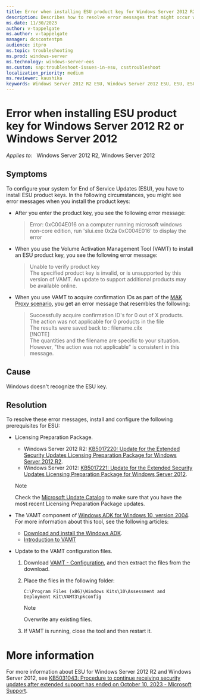 ```yaml
---
title: Error when installing ESU product key for Windows Server 2012 R2 or Windows Server 2012
description: Describes how to resolve error messages that might occur when you install ESU product keys for Windows Server 2012 R2 or Windows Server 2012.
ms.date: 11/30/2023
author: v-tappelgate
ms.author: v-tappelgate
manager: dcscontentpm
audience: itpro
ms.topic: troubleshooting
ms.prod: windows-server
ms.technology: windows-server-eos
ms.custom: sap:troubleshoot-issues-in-esu, csstroubleshoot
localization_priority: medium
ms.reviewer: kaushika
keywords: Windows Server 2012 R2 ESU, Windows Server 2012 ESU, ESU, ESU product key
---
```


# Error when installing ESU product key for Windows Server 2012 R2 or Windows Server 2012

_Applies to:_ &nbsp; Windows Server 2012 R2, Windows Server 2012

## Symptoms

To configure your system for End of Service Updates (ESU), you have to install ESU product keys. In the following circumstances, you might see error messages when you install the product keys:

- After you enter the product key, you see the following error message:
  > Error: 0xC004E016 on a computer running microsoft windows non-core edition, run 'slui.exe 0x2a 0xC004E016' to display the error  
- When you use the Volume Activation Management Tool (VAMT) to install an ESU product key, you see the following error message:
  > Unable to verify product key  
  >The specified product key is invalid, or is unsupported by this version of VAMT. An update to support additional products may be available online.
- When you use VAMT to acquire confirmation IDs as part of the [MAK Proxy scenario](/windows/deployment/volume-activation/proxy-activation-vamt), you get an error message that resembles the following:  
  > Successfully acquire confirmation ID's for 0 out of X products. The action was not applicable for 0 products in the file  
  > The results were saved back to : filename.cilx  
  > [!NOTE]  
  > The quantities and the filename are specific to your situation. However, "the action was not applicable" is consistent in this message.

## Cause

Windows doesn't recognize the ESU key.

## Resolution

To resolve these error messages, install and configure the following prerequisites for ESU:

- Licensing Preparation Package.
  - Windows Server 2012 R2: [KB5017220: Update for the Extended Security Updates Licensing Preparation Package for Windows Server 2012 R2](https://support.microsoft.com/help/5017220).  
  - Windows Server 2012: [KB5017221: Update for the Extended Security Updates Licensing Preparation Package for Windows Server 2012](https://support.microsoft.com/help/5017221).
  > [!NOTE]  
  > Check the [Microsoft Update Catalog](https://www.catalog.update.microsoft.com) to make sure that you have the most recent Licensing Preparation Package updates.  

- The VAMT component of [Windows ADK for Windows 10, version 2004](https://go.microsoft.com/fwlink/?linkid=2120254). For more information about this tool, see the following articles:
  - [Download and install the Windows ADK](windows-hardware/get-started/adk-install).
  - [Introduction to VAMT](/windows/deployment/volume-activation/introduction-vamt)

- Update to the VAMT configuration files.
  1. Download [VAMT - Configuration](https://www.microsoft.com/download/details.aspx?id=104503), and then extract the files from the download.
  1. Place the files in the following folder:  

      ```
      C:\Program Files (x86)\Windows Kits\10\Assessment and Deployment Kit\VAMT3\pkconfig
      ```

      > [!NOTE]  
      > Overwrite any existing files.
  1. If VAMT is running, close the tool and then restart it.

# More information

For more information about ESU for Windows Server 2012 R2 and Windows Server 2012, see [KB5031043: Procedure to continue receiving security updates after extended support has ended on October 10, 2023 - Microsoft Support](https://support.microsoft.com/topic/kb5031043-procedure-to-continue-receiving-security-updates-after-extended-support-has-ended-on-october-10-2023-c1a20132-e34c-402d-96ca-1e785ed51d45).
